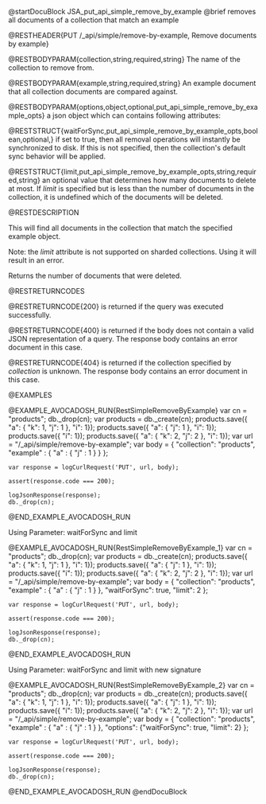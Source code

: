 
@startDocuBlock JSA_put_api_simple_remove_by_example
@brief removes all documents of a collection that match an example

@RESTHEADER{PUT /_api/simple/remove-by-example, Remove documents by example}

@RESTBODYPARAM{collection,string,required,string}
The name of the collection to remove from.

@RESTBODYPARAM{example,string,required,string}
An example document that all collection documents are compared against.

@RESTBODYPARAM{options,object,optional,put_api_simple_remove_by_example_opts}
a json object which can contains following attributes:

@RESTSTRUCT{waitForSync,put_api_simple_remove_by_example_opts,boolean,optional,}
if set to true, then all removal operations will
instantly be synchronized to disk. If this is not specified, then the
collection's default sync behavior will be applied.

@RESTSTRUCT{limit,put_api_simple_remove_by_example_opts,string,required,string}
an optional value that determines how many documents to
delete at most. If *limit* is specified but is less than the number
of documents in the collection, it is undefined which of the documents
will be deleted.

@RESTDESCRIPTION

This will find all documents in the collection that match the specified
example object.

Note: the *limit* attribute is not supported on sharded collections.
Using it will result in an error.

Returns the number of documents that were deleted.

@RESTRETURNCODES

@RESTRETURNCODE{200}
is returned if the query was executed successfully.

@RESTRETURNCODE{400}
is returned if the body does not contain a valid JSON representation of a
query. The response body contains an error document in this case.

@RESTRETURNCODE{404}
is returned if the collection specified by *collection* is unknown.  The
response body contains an error document in this case.

@EXAMPLES

@EXAMPLE_AVOCADOSH_RUN{RestSimpleRemoveByExample}
    var cn = "products";
    db._drop(cn);
    var products = db._create(cn);
    products.save({ "a": { "k": 1, "j": 1 }, "i": 1});
    products.save({ "a": { "j": 1 }, "i": 1});
    products.save({ "i": 1});
    products.save({ "a": { "k": 2, "j": 2 }, "i": 1});
    var url = "/_api/simple/remove-by-example";
    var body = { "collection": "products", "example" : { "a" : { "j" : 1 } } };

    var response = logCurlRequest('PUT', url, body);

    assert(response.code === 200);

    logJsonResponse(response);
    db._drop(cn);
@END_EXAMPLE_AVOCADOSH_RUN

Using Parameter: waitForSync and limit

@EXAMPLE_AVOCADOSH_RUN{RestSimpleRemoveByExample_1}
    var cn = "products";
    db._drop(cn);
    var products = db._create(cn);
    products.save({ "a": { "k": 1, "j": 1 }, "i": 1});
    products.save({ "a": { "j": 1 }, "i": 1});
    products.save({ "i": 1});
    products.save({ "a": { "k": 2, "j": 2 }, "i": 1});
    var url = "/_api/simple/remove-by-example";
    var body = { "collection": "products", "example" : { "a" : { "j" : 1 } },
                "waitForSync": true, "limit": 2 };

    var response = logCurlRequest('PUT', url, body);

    assert(response.code === 200);

    logJsonResponse(response);
    db._drop(cn);
@END_EXAMPLE_AVOCADOSH_RUN

Using Parameter: waitForSync and limit with new signature

@EXAMPLE_AVOCADOSH_RUN{RestSimpleRemoveByExample_2}
    var cn = "products";
    db._drop(cn);
    var products = db._create(cn);
    products.save({ "a": { "k": 1, "j": 1 }, "i": 1});
    products.save({ "a": { "j": 1 }, "i": 1});
    products.save({ "i": 1});
    products.save({ "a": { "k": 2, "j": 2 }, "i": 1});
    var url = "/_api/simple/remove-by-example";
    var body = {
               "collection": "products",
               "example" : { "a" : { "j" : 1 } },
               "options": {"waitForSync": true, "limit": 2}
               };

    var response = logCurlRequest('PUT', url, body);

    assert(response.code === 200);

    logJsonResponse(response);
    db._drop(cn);
@END_EXAMPLE_AVOCADOSH_RUN
@endDocuBlock

